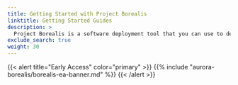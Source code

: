 ```yaml
---
title: Getting Started with Project Borealis
linktitle: Getting Started Guides
description: >
  Project Borealis is a software deployment tool that you can use to deploy Kubernetes applications.
exclude_search: true
weight: 30
---
```


{{< alert title="Early Access" color="primary" >}}
{{% include "aurora-borealis/borealis-ea-banner.md" %}}
{{< /alert >}}
